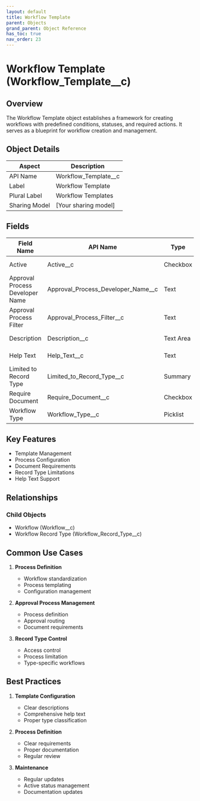 ```yaml
---
layout: default
title: Workflow Template
parent: Objects
grand_parent: Object Reference
has_toc: true
nav_order: 23
---
```


# Workflow Template (Workflow_Template__c)

## Overview

The Workflow Template object establishes a framework for creating workflows with predefined conditions, statuses, and required actions. It serves as a blueprint for workflow creation and management.

## Object Details

| Aspect | Description |
|--------|-------------|
| API Name | Workflow_Template__c |
| Label | Workflow Template |
| Plural Label | Workflow Templates |
| Sharing Model | [Your sharing model] |

## Fields

| Field Name | API Name | Type | Description |
|------------|----------|------|-------------|
| Active | Active__c | Checkbox | Template availability status |
| Approval Process Developer Name | Approval_Process_Developer_Name__c | Text | Developer name reference |
| Approval Process Filter | Approval_Process_Filter__c | Text | Filter for approval processes |
| Description | Description__c | Text Area | Template description |
| Help Text | Help_Text__c | Text | User guidance content |
| Limited to Record Type | Limited_to_Record_Type__c | Summary | Count of associated record types |
| Require Document | Require_Document__c | Checkbox | Document requirement flag |
| Workflow Type | Workflow_Type__c | Picklist | Template category/purpose |

## Key Features

- Template Management
- Process Configuration
- Document Requirements
- Record Type Limitations
- Help Text Support

## Relationships

### Child Objects
- Workflow (Workflow__c)
- Workflow Record Type (Workflow_Record_Type__c)

## Common Use Cases

1. **Process Definition**
   - Workflow standardization
   - Process templating
   - Configuration management

2. **Approval Process Management**
   - Process definition
   - Approval routing
   - Document requirements

3. **Record Type Control**
   - Access control
   - Process limitation
   - Type-specific workflows

## Best Practices

1. **Template Configuration**
   - Clear descriptions
   - Comprehensive help text
   - Proper type classification

2. **Process Definition**
   - Clear requirements
   - Proper documentation
   - Regular review

3. **Maintenance**
   - Regular updates
   - Active status management
   - Documentation updates